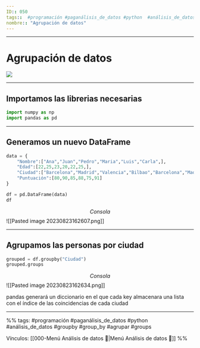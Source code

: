 ```yaml
---
ID:: 050
tags::  #programación #paganálisis_de_datos #python  #análisis_de_datos #groupby #group_by #agrupar #groups
nombre:: "Agrupación de datos"
---
```

___
# Agrupación de datos
![](https://www.youtube.com/watch?v=hNGOxjpEoMw&list=PL5C9QKu8AsmUK_7AEP0hSmt-8vcE8gnIB&index=7)

___
## Importamos las librerias necesarias
```python
import numpy as np
import pandas as pd
```

___
## Generamos un nuevo DataFrame

```python
data = {
    "Nombre":["Ana","Juan","Pedro","Maria","Luis","Carla",],
    "Edad":[22,25,23,20,22,25,],
    "Ciudad":["Barcelona","Madrid","Valencia","Bilbao","Barcelona","Madrid"],
    "Puntuación":[80,90,85,88,75,91]
}

df = pd.DataFrame(data)
df
```
$$Consola$$
![[Pasted image 20230823162607.png]]

___
## Agrupamos las personas por ciudad

```python
grouped = df.groupby("Ciudad")
grouped.groups
```
$$Consola$$
![[Pasted image 20230823162634.png]]

pandas generará un diccionario en el que cada key almacenara una lista con el índice de las coincidencias de cada ciudad



___
%%
tags: #programación #paganálisis_de_datos #python  #análisis_de_datos #groupby #group_by #agrupar #groups

Vínculos:   [[000-Menú Análisis de datos 📃|Menú Análisis de datos 📃]] 
%%
